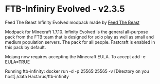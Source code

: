 # FTB-Infiniry Evolved - v2.3.5

Feed The Beast Infinity Evolved modpack
made by [Feed The Beast](https://feed-the-beast.com)

Modpack for Minecraft 1.7.10.
Infinity Evolved is the general all-purpose pack from the FTB team that is designed for solo play as well as small and medium population servers. The pack for all people.
Fastcraft is enabled in this pack by default.

Mojang now requires accepting the Minecraft EULA. To accept add
	-e EULA=TRUE

Running ftb-infinity:
docker run -d -p 25565:25565 -v [Directory on you host]:/data Hactarus/ftb-infinity
